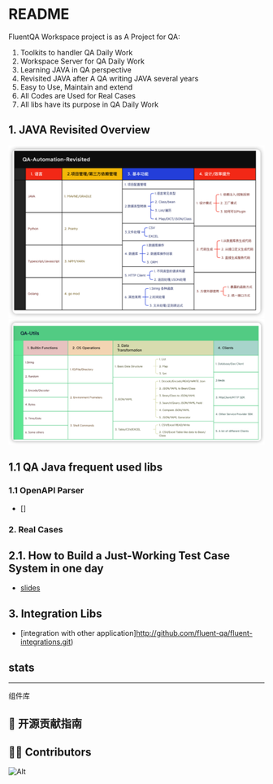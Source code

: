 # README

FluentQA Workspace project is as A Project for QA:
1. Toolkits to handler QA Daily Work
2. Workspace Server for QA Daily Work
3. Learning JAVA in QA  perspective
4. Revisited JAVA after A QA writing JAVA several years
5. Easy to Use, Maintain and extend
6. All Codes are Used for Real Cases
7. All libs have its purpose in QA Daily Work


## 1. JAVA Revisited Overview
![img](img.png)
![img](overall.png)

## 1.1 QA Java frequent used libs

### 1.1 OpenAPI Parser

- []

### 2. Real Cases
## 2.1. How to Build a Just-Working Test Case System in one day

- [slides](https://fluentqa-revistied.netlify.app/present/tc-mgt-one-day/#/1)

## 3. Integration Libs

- [integration with other application]http://github.com/fluent-qa/fluent-integrations.git)

## stats

[//]: # (<p align="center">)

[//]: # (    <a target="_blank" href="https://ihub.pub/">)

[//]: # (        <img src="https://doc.ihub.pub/ihub.svg" height="150" alt="IHub">)

[//]: # (        <img src="https://doc.ihub.pub/ihub_libs.svg" height="150" alt="IHub">)

[//]: # (    </a>)

[//]: # (</p>)

---

[//]: # (<p align="center">)

[//]: # (    <a target="_blank" href="https://bestpractices.coreinfrastructure.org/projects/7036">)

[//]: # (        <img alt="CII Best Practices Level" src="https://badge.ihub.pub/cii/level/7036">)

[//]: # (    </a>)

[//]: # (    <a target="_blank" href="https://github.com/ihub-pub/libs/actions/workflows/gradle-build.yml">)

[//]: # (        <img src="https://badge.ihub.pub/github/actions/workflow/status/ihub-pub/libs/gradle-build.yml?branch=main&label=Build&logo=GitHub+Actions&logoColor=white" alt="Gradle Build"/>)

[//]: # (    </a>)

[//]: # (    <a title="Test Cases" href="https://ihub-pub.testspace.com/spaces/219233?utm_campaign=metric&utm_medium=referral&utm_source=badge">)

[//]: # (        <img alt="Space Metric" src="https://badge.ihub.pub/testspace/tests/ihub-pub/ihub-pub:libs/main?compact_message&label=Tests&logo=GitHub+Actions&logoColor=white" />)

[//]: # (    </a>)

[//]: # (    <a target="_blank" href="https://www.codefactor.io/repository/github/ihub-pub/libs">)

[//]: # (        <img src="https://badge.ihub.pub/codefactor/grade/github/ihub-pub/libs/main?color=white&label=Codefactor&labelColor=F44A6A&logo=CodeFactor&logoColor=white" alt="CodeFactor"/>)

[//]: # (    </a>)

[//]: # (    <a target="_blank" href="https://codecov.io/gh/ihub-pub/libs">)

[//]: # (        <img src="https://badge.ihub.pub/codecov/c/github/ihub-pub/libs?token=ZQ0WR3ZSWG&color=white&label=Codecov&labelColor=F01F7A&logo=Codecov&logoColor=white" alt="Codecov"/>)

[//]: # (    </a>)

[//]: # (    <a target="_blank" href="https://github.com/ihub-pub/libs">)

[//]: # (        <img src="https://badge.ihub.pub/github/stars/ihub-pub/libs?color=white&logo=GitHub&labelColor=181717&label=Stars" alt="IHubPub"/>)

[//]: # (    </a>)

[//]: # (    <a target="_blank" href="https://gitee.com/ihub-pub/libs">)

[//]: # (        <img src="https://badge.ihub.pub/badge/dynamic/json?url=https%3A%2F%2Fgitee.com%2Fapi%2Fv5%2Frepos%2Fihub-pub%2Flibs&query=%24.stargazers_count&style=flat&logo=gitee&label=stars&labelColor=c71d23&color=white&cacheSeconds=5000" alt="IHubPub"/>)

[//]: # (    </a>)

[//]: # (    <a target="_blank" href="https://gitter.im/ihub-pub/libs?utm_source=badge&utm_medium=badge&utm_campaign=pr-badge&utm_content=badge">)

[//]: # (        <img alt="Gitter" src="https://badge.ihub.pub/gitter/room/ihub-pub/libs?color=white&label=&labelColor=45AF90&logo=Gitter&logoColor=white">)

[//]: # (    </a>)

[//]: # (    <a target="_blank" href="https://javadoc.io/doc/pub.ihub.lib">)

[//]: # (        <img alt="Java Doc" src="https://javadoc.io/badge2/pub.ihub.lib/ihub-core/javadoc.svg?color=white&labelColor=8CA1AF&label=Docs&logo=readthedocs&logoColor=white">)

[//]: # (    </a>)

[//]: # (    <a target="_blank" href="https://s01.oss.sonatype.org/content/repositories/snapshots/pub/ihub/lib">)

[//]: # (        <img src="https://badge.ihub.pub/maven-metadata/v?color=white&labelColor=E33332&label=Snapshot&logo=Testing+Library&logoColor=white&metadataUrl=https%3A%2F%2Fs01.oss.sonatype.org%2Fcontent%2Frepositories%2Fsnapshots%2Fpub%2Fihub%2Flib%2Fihub-bom%2Fmaven-metadata.xml" alt="IHub Snapshot Repository"/>)

[//]: # (    </a>)

[//]: # (    <a target="_blank" href="https://mvnrepository.com/artifact/pub.ihub.lib">)

[//]: # (        <img src="https://badge.ihub.pub/maven-central/v/pub.ihub.lib/ihub-bom?color=white&labelColor=C71A36&label=Maven&logo=Apache+Maven&logoColor=white" alt="Maven Central"/>)

[//]: # (    </a>)

[//]: # (</p>)

组件库

## 🧭 开源贡献指南

[//]: # (请阅读 [贡献指南]&#40;https://github.com/ihub-pub/.github/blob/main/CONTRIBUTING.md&#41; 为该项目做出贡献)

## 👨‍💻 Contributors

![Alt](https://repobeats.axiom.co/api/embed/97e9207fda40115a8deccefedc421fa84d02eb17.svg "Repobeats analytics image")

[//]: # ([![Contributors]&#40;https://contrib.rocks/image?repo=ihub-pub/libs&#41;]&#40;https://github.com/ihub-pub/libs/graphs/contributors "Contributors"&#41;)